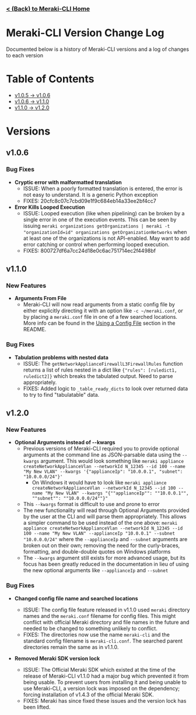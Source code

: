 ###  [< (Back) to Meraki-CLI Home](https://github.com/PackeTsar/meraki-cli/)


# Meraki-CLI Version Change Log

Documented below is a history of Meraki-CLI versions and a log of changes to each version


# Table of Contents
- [v1.0.5 -> v1.0.6](#v106)
- [v1.0.6 -> v1.1.0](#v110)
- [v1.1.0 -> v1.2.0](#v120)


# Versions

## v1.0.6

### Bug Fixes

- **Cryptic error with malformatted translation**
    - ISSUE: When a poorly formatted translation is entered, the error is not easy to understand. It is a generic Python exception
    - FIXES: 20cfc8c07c7cbd09e1f9c684eb14a33ee2bf4cc7
- **Error Kills Looped Execution**
    - ISSUE: Looped execution (like when pipelining) can be broken by a single error in one of the execution events. This can be seen by issuing `meraki organizations getOrganizations | meraki -t "organizationId=id" organizations getOrganizationNetworks` when at least one of the organizations is not API-enabled. May want to add error catching or control when performing looped execution.
    - FIXES: 800727df6a7cc24d18e0c6ac751714ec2f4498bf

## v1.1.0

### New Features

- **Arguments From File**
    - Meraki-CLI will now read arguments from a static config file by either explicitly directing it with an option like `-c ~/meraki.conf`, or by placing a `meraki.conf` file in one of a few searched locations. More info can be found in the [Using a Config File](https://github.com/PackeTsar/meraki-cli/#using-a-config-file) section in the README.

### Bug Fixes

- **Tabulation problems with nested data**
    - ISSUE: The `getNetworkApplianceFirewallL3FirewallRules` function returns a list of rules nested in a dict like `{"rules": [ruledict1, ruledict2]}` which breaks the tabulated output. Need to parse appropriately.
    - FIXES: Added logic to `_table_ready_dicts` to look over returned data to try to find "tabulatable" data.

## v1.2.0

### New Features

- **Optional Arguments instead of --kwargs**
    - Previous versions of Meraki-CLI required you to provide optional arguments at the command line as JSON-parsable data using the `--kwargs` argument. This would look something like `meraki appliance createNetworkApplianceVlan --networkId N_12345 --id 100 --name "My New VLAN" --kwargs '{"applianceIp": "10.0.0.1", "subnet": "10.0.0.0/24"}'`
        - On Windows it would have to look like `meraki appliance createNetworkApplianceVlan --networkId N_12345 --id 100 --name "My New VLAN" --kwargs "{""applianceIp"": ""10.0.0.1"", ""subnet"": ""10.0.0.0/24""}"`
    - This `--kwargs` format is difficult to use and prone to error
    - The new functionality will read through Optional Arguments provided by the user at the CLI and will parse them appropriately. This allows a simpler command to be used instead of the one above: `meraki appliance createNetworkApplianceVlan --networkId N_12345 --id 100 --name "My New VLAN" --applianceIp "10.0.0.1" --subnet "10.0.0.0/24"` where the `--applianceIp` and `--subnet` arguments are broken out on their own; removing the need for the curly-braces, formatting, and double-double quotes on Windows platforms
    - The `--kwargs` argument still exists for more advanced usage, but its focus has been greatly reduced in the documentation in lieu of using the new optional arguments like `--applianceIp` and `--subnet`

### Bug Fixes

- **Changed config file name and searched locations**
    - ISSUE: The config file feature released in v1.1.0 used `meraki` directory names and the `meraki.conf` filename for config files. This might conflict with official Meraki directory and file names in the future and needed to be changed to something unlikely to conflict.
    - FIXES: The directories now use the name `meraki-cli` and the standard config filename is `meraki-cli.conf`. The searched parent directories remain the same as in v1.1.0.

- **Removed Meraki SDK version lock**
    - ISSUE: The Official Meraki SDK which existed at the time of the release of Meraki-CLI v1.1.0 had a major bug which prevented it from being usable. To prevent users from installing it and being unable to use Meraki-CLI, a version lock was imposed on the dependency; forcing installation of v1.4.3 of the official Meraki SDK.
    - FIXES: Meraki has since fixed these issues and the version lock has been lifted.
